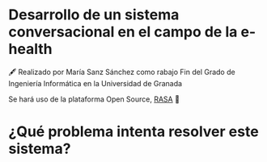 # Desarrollo de un sistema conversacional en el campo de la e-health

🖋️ Realizado por María Sanz Sánchez como rabajo Fin del Grado de Ingeniería Informática en la Universidad de Granada

Se hará uso de la plataforma Open Source, [RASA](https://github.com/RasaHQ) 🚀

# ¿Qué problema intenta resolver este sistema?

